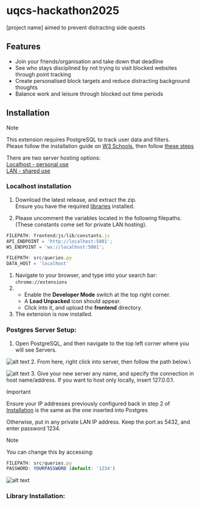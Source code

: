# uqcs-hackathon2025
[project name] aimed to prevent distracting side quests
## Features
- Join your friends/organisation and take down that deadline
- See who stays disciplined by not trying to visit blocked websites through point tracking
- Create personalised block targets and reduce distracting background thoughts
- Balance work and leisure through blocked out time periods

## Installation
> [!NOTE]
> This extension requires PostgreSQL to track user data and filters.  
> Please follow the installation guide on [W3 Schools](https://www.w3schools.com/postgresql/postgresql_install.php), then follow [these steps](#postgres-setup)

There are two server hosting options:\
[Localhost - personal use](#localhost-anchor)\
[LAN - shared use](#lan-anchor)

### <a name="localhost-anchor"></a>Localhost installation
1. Download the latest release, and extract the zip.  
Ensure you have the required [libraries](#library-installation) installed.

2. Please uncomment the variables located in the following filepaths.
   (These constants come set for private LAN hosting).
```javascript
FILEPATH: frontend/js/lib/constants.js
API_ENDPOINT = 'http://localhost:5001';
WS_ENDPOINT = 'ws://localhost:5001';

FILEPATH: src/queries.py
DATA_HOST = 'localhost'
```
1. Navigate to your browser, and type into your search bar:
   ```chrome://extensions```
2. 
   - Enable the **Developer Mode** switch at the top right corner. 
   - A **Load Unpacked** icon should appear. 
   - Click into it, and upload the **frontend** directory.
3. The extension is now installed.


### <a name="postgres-setup">Postgres Server Setup:</a>
1. Open PostgreSQL, and then navigate to the top left corner where you will see Servers.

![alt text](image.png)
2. From here, right click into server, then follow the path below.\

![alt text](image1.png)
3. Give your new server any name, and specify the connection in host name/address. If you want to host only locally, insert 127.0.0.1. 
> [!IMPORTANT]
> Ensure your IP addresses previously configured back in step 2 of [Installation](#localhost-installation) is the same as the one inserted into Postgres

Otherwise, put in any private LAN IP address.
Keep the port as 5432, and enter password 1234.
> [!NOTE]
> You can change this by accessing:
> ```javascript
> FILEPATH: src/queries.py
> PASSWORD: YOURPASSWORD (default: '1234')

![alt text](image2.png)


### <a name="library-install">Library Installation:</a>




